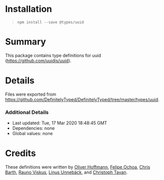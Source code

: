 # Installation
> `npm install --save @types/uuid`

# Summary
This package contains type definitions for uuid (https://github.com/uuidjs/uuid).

# Details
Files were exported from https://github.com/DefinitelyTyped/DefinitelyTyped/tree/master/types/uuid.

### Additional Details
 * Last updated: Tue, 17 Mar 2020 18:48:45 GMT
 * Dependencies: none
 * Global values: none

# Credits
These definitions were written by [Oliver Hoffmann](https://github.com/iamolivinius), [Felipe Ochoa](https://github.com/felipeochoa), [Chris Barth](https://github.com/cjbarth), [Rauno Viskus](https://github.com/rauno56), [Linus Unnebäck](https://github.com/LinusU), and [Christoph Tavan](https://github.com/ctavan).

